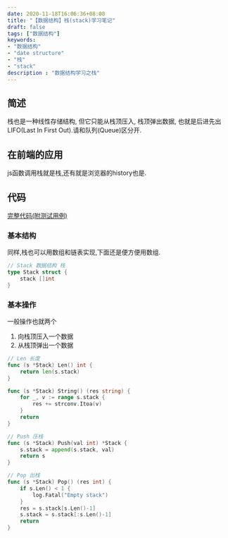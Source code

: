 ```yaml
---
date: 2020-11-18T16:06:36+08:00
title: "【数据结构】栈(stack)学习笔记"
draft: false
tags: ["数据结构"]
keywords:
- "数据结构"
- "date structure"
- "栈"
- "stack"
description : "数据结构学习之栈"
---
```


## 简述
栈也是一种线性存储结构, 但它只能从栈顶压入, 栈顶弹出数据, 也就是后进先出LIFO(Last In First Out).请和队列(Queue)区分开.

<!--more-->
## 在前端的应用
js函数调用栈就是栈,还有就是浏览器的history也是.

## 代码
[完整代码(附测试用例)](https://github.com/NgeKaworu/goLab/blob/main/struct/stack/stack.go)


### 基本结构
同样,栈也可以用数组和链表实现,下面还是便方便用数组.
```go
// Stack 数据结构 栈
type Stack struct {
	stack []int
}

```

### 基本操作
一般操作也就两个
1. 向栈顶压入一个数据
2. 从栈顶弹出一个数据


```go
// Len 长度
func (s *Stack) Len() int {
	return len(s.stack)
}

func (s *Stack) String() (res string) {
	for _, v := range s.stack {
		res += strconv.Itoa(v)
	}
	return
}

// Push 压栈
func (s *Stack) Push(val int) *Stack {
	s.stack = append(s.stack, val)
	return s
}

// Pop 出栈
func (s *Stack) Pop() (res int) {
	if s.Len() < 1 {
		log.Fatal("Empty stack")
	}
	res = s.stack[s.Len()-1]
	s.stack = s.stack[:s.Len()-1]
	return
}

```